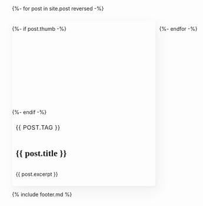 <style>
    .post-list{
        display: flex;
        flex-direction: row;
        flex-wrap: wrap;
        gap:10px;
        justify-content: space-between;
    }
    .post-card {
        display:flex;
        flex: 1 0 320px;
        flex-direction: column;
        min-height: 300px;
        background-size: cover;
        border-radius: 5px;
        box-shadow: 8px 14px 38px rgb(39 44 49 / 6%), 1px 3px 8px rgb(39 44 49 / 3%);
        transition: all .5s ease;
        cursor:pointer;
    }

    .post-card:hover {
        box-shadow: 0 0 1px rgb(39 44 49 / 10%), 0 3px 16px rgb(39 44 49 / 7%);
        transition: all .3s ease;
        transform: translate3D(0,-1px,0);
    }

    .post-img {
        width: 100%;
        aspect-ratio: 2/1;
        background-size: cover;
        border-radius: 5px 5px 0 0;
    }
    .post-content {
        flex-grow: 1;
        display: flex;
        flex-direction: column;
        justify-content: space-between;
        padding: 10px;
    }
    .post-tag{
        font-size: 1rem;
        line-height: 1.15em;
        letter-spacing: .5px;
        text-transform: uppercase;
    }
    .post-title {
        font-size: 1.5rem;
        font-family: "Main";
        font-weight: 700;
        font-variation-settings: 'wght' 700;
    }
</style>

<main class="post-list">

{%- for post in site.post reversed -%}

<article class="post-card" onclick="location.href='{{ post.permalink | relative_url }}'">

<!-- background image -->
{%- if post.thumb -%}
<div class="post-img" style="{{ post.thumb | prepend:'background-image: url(/assets/img/blog/' | append: ');' }}"></div>
{%- endif -%}

<div class="post-content">

<!-- category? -->
<span class="post-tag">{{ post.tag }}</span>

<!-- title -->        
<h2 class="post-title">{{ post.title }}</h2>

<!-- excerpt -->
{{ post.excerpt }}

</div>

</article>

{%- endfor -%}

</main>

{% include footer.md %}